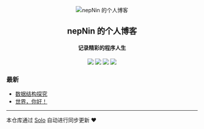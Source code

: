 <p align="center"><img alt="nepNin 的个人博客" src="https://static.b3log.org/images/brand/solo-32.png"></p><h2 align="center">
nepNin 的个人博客
</h2>

<h4 align="center">记录精彩的程序人生</h4>
<p align="center"><a title="nepNin 的个人博客" target="_blank" href="https://github.com/nepNin/solo-blog"><img src="https://img.shields.io/github/last-commit/nepNin/solo-blog.svg?style=flat-square&color=FF9900"></a>
<a title="GitHub repo size in bytes" target="_blank" href="https://github.com/nepNin/solo-blog"><img src="https://img.shields.io/github/repo-size/nepNin/solo-blog.svg?style=flat-square"></a>
<a title="Solo Version" target="_blank" href="https://github.com/b3log/solo/releases"><img src="https://img.shields.io/badge/solo-3.6.5-f1e05a.svg?style=flat-square&color=blueviolet"></a>
<a title="Hits" target="_blank" href="https://github.com/b3log/hits"><img src="https://hits.b3log.org/nepNin/solo-blog.svg"></a></p>

### 最新

* [数据结构探究](http://nep.lain.fun/articles/2019/09/20/1568914828838.html)
* [世界，你好！](http://nep.lain.fun/hello-solo)



---

本仓库通过 [Solo](https://github.com/b3log/solo) 自动进行同步更新 ❤️ 